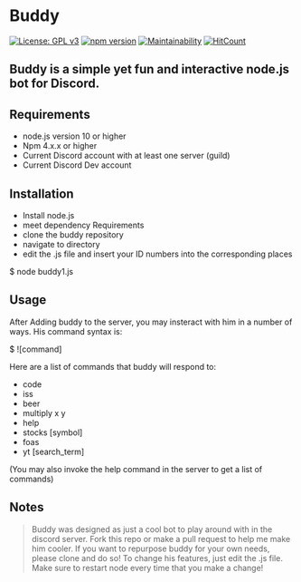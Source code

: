 # Buddy
[![License: GPL v3](https://img.shields.io/badge/License-GPLv3-blue.svg)](https://www.gnu.org/licenses/gpl-3.0)
[![npm version](https://badge.fury.io/js/node-fetch.svg)](https://badge.fury.io/js/node-fetch)
[![Maintainability](https://api.codeclimate.com/v1/badges/a3a91ff9c00a800c5850/maintainability)](https://codeclimate.com/github/underd0g1/buddy/maintainability)
[![HitCount](http://hits.dwyl.io/underd0g1/buddy.svg)](http://hits.dwyl.io/underd0g1/buddy)

## Buddy is a simple yet fun and interactive node.js bot for Discord.

## Requirements

- node.js version 10 or higher
- Npm 4.x.x or higher
- Current Discord account with at least one server (guild)
- Current Discord Dev account


## Installation

- Install node.js  
- meet dependency Requirements
- clone the buddy repository
- navigate to directory
- edit the .js file and insert your ID numbers into the corresponding places

$ node buddy1.js

## Usage
After Adding buddy to the server, you may insteract with him in a number of ways. 
His command syntax is:

$ ![command] 

Here are a list of commands that buddy will respond to:

 - code
 - iss
 - beer
 - multiply x y
 - help
 - stocks [symbol]
 - foas
 - yt [search_term]

 (You may also invoke the help command in the server to get a list of commands)

## Notes

> Buddy was designed as just a cool bot to play around with in the discord server. Fork this repo or make a pull request to help me make him cooler. If you want to repurpose buddy for your own needs, please clone and do so! To change his features, just edit the .js file. Make sure to restart node every time that you make a change!  
